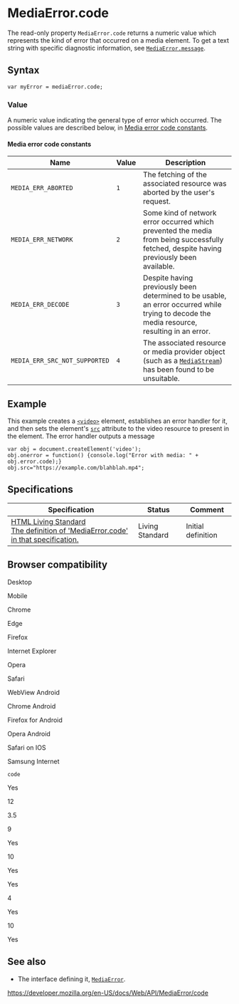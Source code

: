 # MediaError.code

The read-only property `MediaError.code` returns a numeric value which represents the kind of error that occurred on a media element. To get a text string with specific diagnostic information, see [`MediaError.message`](message).

## Syntax

    var myError = mediaError.code;

### Value

A numeric value indicating the general type of error which occurred. The possible values are described below, in [Media error code constants](#media_error_code_constants).

#### Media error code constants

<table><thead><tr class="header"><th>Name</th><th>Value</th><th>Description</th></tr></thead><tbody><tr class="odd"><td><code>MEDIA_ERR_ABORTED</code></td><td><code>1</code></td><td>The fetching of the associated resource was aborted by the user's request.</td></tr><tr class="even"><td><code>MEDIA_ERR_NETWORK</code></td><td><code>2</code></td><td>Some kind of network error occurred which prevented the media from being successfully fetched, despite having previously been available.</td></tr><tr class="odd"><td><code>MEDIA_ERR_DECODE</code></td><td><code>3</code></td><td>Despite having previously been determined to be usable, an error occurred while trying to decode the media resource, resulting in an error.</td></tr><tr class="even"><td><code>MEDIA_ERR_SRC_NOT_SUPPORTED</code></td><td><code>4</code></td><td>The associated resource or media provider object (such as a <a href="../mediastream"><code>MediaStream</code></a>) has been found to be unsuitable.</td></tr></tbody></table>

## Example

This example creates a [`<video>`](https://developer.mozilla.org/en-US/docs/Web/HTML/Element/video) element, establishes an error handler for it, and then sets the element's [`src`](https://developer.mozilla.org/en-US/docs/Web/HTML/Element/video#attr-src) attribute to the video resource to present in the element. The error handler outputs a message

    var obj = document.createElement('video');
    obj.onerror = function() {console.log("Error with media: " + obj.error.code);}
    obj.src="https://example.com/blahblah.mp4";

## Specifications

<table><thead><tr class="header"><th>Specification</th><th>Status</th><th>Comment</th></tr></thead><tbody><tr class="odd"><td><a href="https://html.spec.whatwg.org/multipage/#dom-mediaerror-code">HTML Living Standard<br />
<span class="small">The definition of 'MediaError.code' in that specification.</span></a></td><td><span class="spec-living">Living Standard</span></td><td>Initial definition</td></tr></tbody></table>

## Browser compatibility

Desktop

Mobile

Chrome

Edge

Firefox

Internet Explorer

Opera

Safari

WebView Android

Chrome Android

Firefox for Android

Opera Android

Safari on IOS

Samsung Internet

`code`

Yes

12

3.5

9

Yes

10

Yes

Yes

4

Yes

10

Yes

## See also

- The interface defining it, [`MediaError`](../mediaerror).

<a href="https://developer.mozilla.org/en-US/docs/Web/API/MediaError/code" class="_attribution-link">https://developer.mozilla.org/en-US/docs/Web/API/MediaError/code</a>
